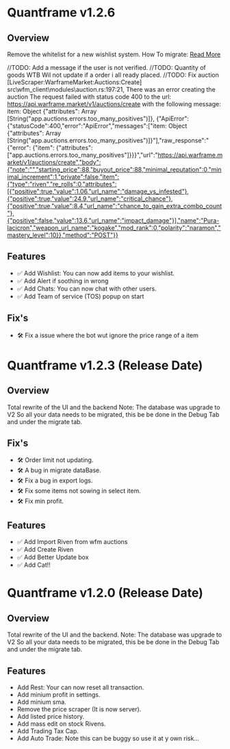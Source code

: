 # Quantframe v1.2.6

## Overview

Remove the whitelist for a new wishlist system.
How To migrate:
[Read More](https://quantframe.app/upgrading/1.2.X)

//TODO: Add a message if the user is not verified.
//TODO: Quantity of goods WTB Wil not update if a order i all ready placed.
//TODO: Fix auction [LiveScraper:WarframeMarket:Auctions:Create] src\wfm_client\modules\auction.rs:197:21, There was an error creating the auction The request failed with status code 400 to the url: https://api.warframe.market/v1/auctions/create with the following message: item: Object {"attributes": Array [String("app.auctions.errors.too_many_positives")]}, {"ApiError":{"statusCode":400,"error":"ApiError","messages":["item: Object {\"attributes\": Array [String(\"app.auctions.errors.too_many_positives\")]}"],"raw_response":"{\"error\": {\"item\": {\"attributes\": [\"app.auctions.errors.too_many_positives\"]}}}","url":"https://api.warframe.market/v1/auctions/create","body":{"note":"","starting_price":88,"buyout_price":88,"minimal_reputation":0,"minimal_increment":1,"private":false,"item":{"type":"riven","re_rolls":0,"attributes":[{"positive":true,"value":1.06,"url_name":"damage_vs_infested"},{"positive":true,"value":24.9,"url_name":"critical_chance"},{"positive":true,"value":8.4,"url_name":"chance_to_gain_extra_combo_count"},{"positive":false,"value":13.6,"url_name":"impact_damage"}],"name":"Pura-lacicron","weapon_url_name":"kogake","mod_rank":0,"polarity":"naramon","mastery_level":10}},"method":"POST"}}

## Features

- ✅ Add Wishlist: You can now add items to your wishlist.
- ✅ Add Alert if soothing in wrong
- ✅ Add Chats: You can now chat with other users.
- ✅ Add Team of service (TOS) popup on start

## Fix's

- 🛠️ Fix a issue where the bot wut ignore the price range of a item

# Quantframe v1.2.3 (Release Date)

## Overview

Total rewrite of the UI and the backend
Note: The database was upgrade to V2
So all your data needs to be migrated, this be be done in the Debug Tab and under the migrate tab.

## Fix's

- 🛠️ Order limit not updating.
- 🛠️ A bug in migrate dataBase.
- 🛠️ Fix a bug in export logs.
- 🛠️ Fix some items not sowing in select item.
- 🛠️ Fix min profit.

## Features

- ✅ Add Import Riven from wfm auctions
- ✅ Add Create Riven
- ✅ Add Better Update box
- ✅ Add Cat!!

# Quantframe v1.2.0 (Release Date)

## Overview

Total rewrite of the UI and the backend.
Note: The database was upgrade to V2
So all your data needs to be migrated, this be be done in the Debug Tab and under the migrate tab.

## Features

- Add Rest: Your can now reset all transaction.
- Add minium profit in settings.
- Add minium sma.
- Remove the price scraper (It is now server).
- Add listed price history.
- Add mass edit on stock Rivens.
- Add Trading Tax Cap.
- Add Auto Trade: Note this can be buggy so use it at y own risk...
